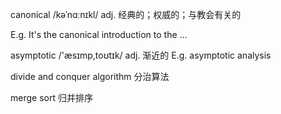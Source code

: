 canonical   /kəˈnɑːnɪkl/ adj. 经典的；权威的；与教会有关的

E.g. It's the canonical introduction to the ...



asymptotic   /'æsɪmp,toʊtɪk/ adj. 渐近的 		E.g. asymptotic analysis

divide and conquer algorithm 分治算法

merge sort 归并排序